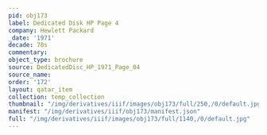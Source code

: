 ```yaml
---
pid: obj173
label: Dedicated Disk HP Page 4
company: Hewlett Packard
_date: '1971'
decade: 70s
commentary: 
object_type: brochure
source: DedicatedDisc_HP_1971_Page_04
source_name: 
order: '172'
layout: qatar_item
collection: temp_collection
thumbnail: "/img/derivatives/iiif/images/obj173/full/250,/0/default.jpg"
manifest: "/img/derivatives/iiif/obj173/manifest.json"
full: "/img/derivatives/iiif/images/obj173/full/1140,/0/default.jpg"
---
```

